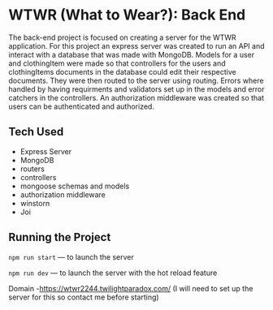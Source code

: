 # WTWR (What to Wear?): Back End

The back-end project is focused on creating a server for the WTWR application. For this project an express server was created to run an API and interact with a database that was made with MongoDB. Models for a user and clothingItem were made so that controllers for the users and clothingItems documents in the database could edit their respective documents. They were then routed to the server using routing. Errors where handled by having requirments and validators set up in the models and error catchers in the controllers. An authorization middleware was created so that users can be authenticated and authorized.

## Tech Used

- Express Server
- MongoDB
- routers
- controllers
- mongoose schemas and models
- authorization middleware
- winstorn
- Joi

## Running the Project

`npm run start` — to launch the server

`npm run dev` — to launch the server with the hot reload feature

Domain -https://wtwr2244.twilightparadox.com/ (I will need to set up the server for this so contact me before starting)
